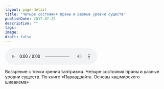 ```yaml
---
layout: page-detail
title: "Четыре состояния праны и разные уровни существ"
publishDate: 2017.07.22
description: ""
tags:
image:
draft: false
---
```


<audio title="2017.07.22 - Четыре состояния праны и разные уровни существ.mp3" src="https://filer-api.advayta.org/v1.0/public/files/73938" controls=""></audio>

 Воззрение с точки зрения тантризма. Четыре состояния праны и разные уровни существ. По книге «Параадвайта. Основы кашмирского шиваизма» 

  
